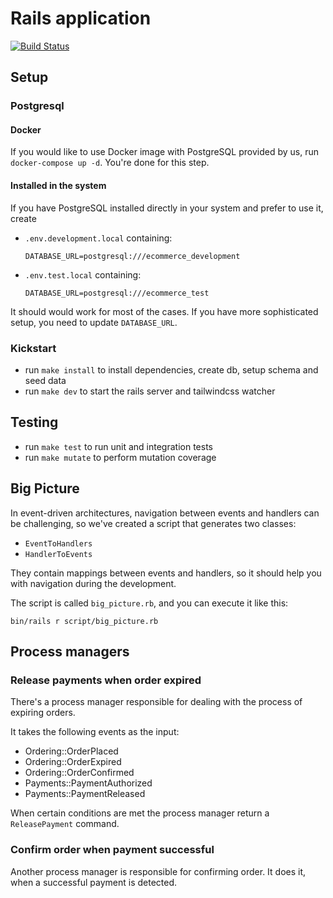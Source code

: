 # Rails application

[![Build Status](https://github.com/RailsEventStore/cqrs-es-sample-with-res/workflows/rails_application/badge.svg)](https://github.com/RailsEventStore/cqrs-es-sample-with-res/actions/workflows/rails_application.yml)

## Setup

### Postgresql

#### Docker

If you would like to use Docker image with PostgreSQL provided by us,
run `docker-compose up -d`. You're done for this step.

#### Installed in the system

If you have PostgreSQL installed directly in your system and prefer
to use it, create

- `.env.development.local`
  containing:

  ```
  DATABASE_URL=postgresql:///ecommerce_development
  ```

* `.env.test.local` containing:

  ```
  DATABASE_URL=postgresql:///ecommerce_test
  ```

It should would work for most of the cases. If you have more sophisticated setup,
you need to update `DATABASE_URL`.

### Kickstart

- run `make install` to install dependencies, create db, setup schema and seed data
- run `make dev` to start the rails server and tailwindcss watcher

## Testing

- run `make test` to run unit and integration tests
- run `make mutate` to perform mutation coverage

## Big Picture

In event-driven architectures, navigation between events and handlers can be 
challenging, so we've created a script that generates two classes:

- `EventToHandlers`
- `HandlerToEvents`

They contain mappings between events and handlers, so it should help you with 
navigation during the development.

The script is called `big_picture.rb`, and you can execute it like this:

```shell
bin/rails r script/big_picture.rb
```

## Process managers

### Release payments when order expired

There's a process manager responsible for dealing with the process of
expiring orders.

It takes the following events as the input:
- Ordering::OrderPlaced
- Ordering::OrderExpired
- Ordering::OrderConfirmed
- Payments::PaymentAuthorized
- Payments::PaymentReleased

When certain conditions are met the process manager return a
`ReleasePayment` command.

### Confirm order when payment successful

Another process manager is responsible for confirming order.
It does it, when a successful payment is detected.
